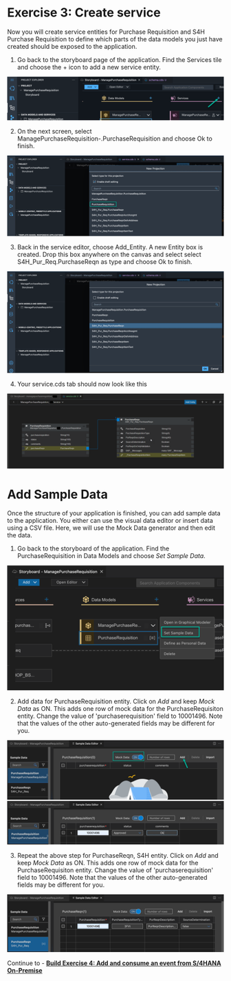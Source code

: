 # Exercise 3: Create service 

Now you will create service entities for Purchase Requisition and S4H Purchase Requisition to define which parts of the data models you just have created should be exposed to the application.

1. Go back to the storyboard page of the application. Find the Services tile and choose the + icon to add a new service entity.

![](images/Service_001.png)

2. On the next screen, select ManagePurchaseRequisition-<Your-User-ID>.PurchaseRequisition and choose Ok to finish.

![](images/Service_002.png)

3. Back in the service editor, choose Add_Entity. A new Entity box is created. Drop this box anywhere on the canvas and select select S4H_Pur_Req.PurchaseReqn as type and choose Ok to finish.

![](images/Service_003.png)

4. Your service.cds tab should now look like this

![](images/ServiceCds.png) 

# Add Sample Data
Once the structure of your application is finished, you can add sample data to the application. You either can use the visual data editor or insert data using a CSV file. Here, we will use the Mock Data generator and then edit the data.

1. Go back to the storyboard of the application. Find the PurchaseRequisition in Data Models and choose *Set Sample Data*.

![](images/SampleData_001.png)

2. Add data for PurchaseRequisition entity. Click on *Add* and keep *Mock Data* as ON. This adds one row of mock data for the PurchaseRequisiton entity. Change the value of 'purchaserequisition' field to 10001496. Note that the values of the other auto-generated fields may be different for you.

![](images/SampleData_002.png)
![](images/SampleData_003.png)

3. Repeat the above step for PurchaseReqn, S4H entity. Click on *Add* and keep *Mock Data* as ON. This adds one row of mock data for the PurchaseRequisiton entity. Change the value of 'purchaserequisition' field to 10001496. Note that the values of the other auto-generated fields may be different for you.

![](images/SampleData_004.png)

Continue to - **[Build Exercise 4: Add and consume an event from S/4HANA On-Premise](../../../buildcode/exercises/ex4/README.md)**



